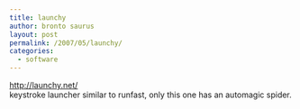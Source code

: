 ```yaml
---
title: launchy
author: bronto saurus
layout: post
permalink: /2007/05/launchy/
categories:
  - software
---
```

<a href="http://launchy.net/" target="_blank" >http://launchy.net/</a>  
keystroke launcher similar to runfast, only this one has an automagic spider.